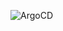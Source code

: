 ![ArgoCD](https://github.com/VedantGSalunkhe/wordpress-project/assets/172883606/6d1801ad-8a50-42d8-bea9-775d88334da6)

